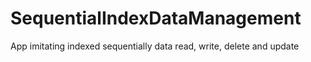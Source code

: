 # SequentialIndexDataManagement
App imitating indexed sequentially data read, write, delete and update

